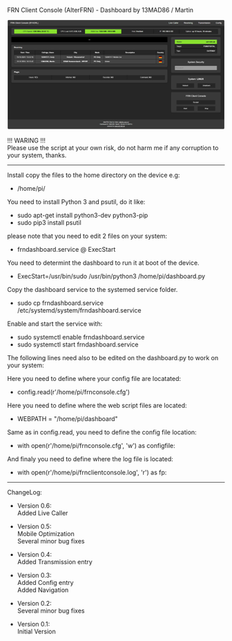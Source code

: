FRN Client Console (AlterFRN) - Dashboard by 13MAD86 / Martin

<img src="screenshot.jpg">

!!! WARING !!!</br>
Please use the script at your own risk, do not harm me if any corruption to your system, thanks.

-----

Install copy the files to the home directory on the device e.g:
- /home/pi/

You need to install Python 3 and psutil, do it like:
- sudo apt-get install python3-dev python3-pip
- sudo pip3 install psutil

please note that you need to edit 2 files on your system:
- frndashboard.service @ ExecStart

You need to determint the dashboard to run it at boot of the device.
- ExecStart=/usr/bin/sudo /usr/bin/python3 /home/pi/dashboard.py

Copy the dashboard service to the systemed service folder.
- sudo cp frndashboard.service /etc/systemd/system/frndashboard.service

Enable and start the service with:
- sudo systemctl enable frndashboard.service
- sudo systemctl start frndashboard.service</br>

The following lines need also to be edited on the dashboard.py to work on your system:

Here you need to define where your config file are locatated:
- config.read(r'/home/pi/frnconsole.cfg')

Here you need to define where the web script files are located:
- WEBPATH = "/home/pi/dashboard"

Same as in config.read, you need to define the config file location:
- with open(r'/home/pi/frnconsole.cfg', 'w') as configfile:

And finaly you need to define where the log file is located:
- with open(r'/home/pi/frnclientconsole.log', 'r') as fp:

-----

ChangeLog:

- Version 0.6:</br>
Added Live Caller</br>

- Version 0.5:</br>
Mobile Optimization</br>
Several minor bug fixes

- Version 0.4:</br>
Added Transmission entry

- Version 0.3:</br>
Added Config entry</br>
Added Navigation

- Version 0.2:</br>
Several minor bug fixes

- Version 0.1:</br>
Initial Version

